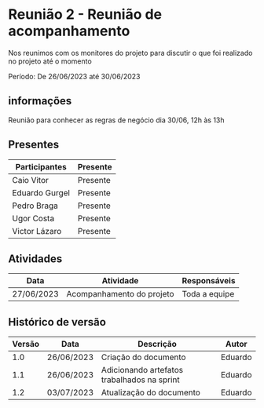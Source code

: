 # Reunião 2 - Reunião de acompanhamento

Nos reunimos com os monitores do projeto para discutir o que foi realizado no projeto até o momento

Período: De 26/06/2023 até 30/06/2023

## informações

Reunião para conhecer as regras de negócio dia 30/06, 12h às 13h

## Presentes 

| Participantes                                              | Presente      |
| ---------------------------------------------------------- | ------------- |
| Caio Vitor                                                 | Presente      |
| Eduardo Gurgel                                             | Presente      |
| Pedro Braga                                                | Presente      |
| Ugor Costa                                                 | Presente      |
| Victor Lázaro                                              | Presente      |

## Atividades


| Data       | Atividade                                   | Responsáveis |
| ---------- | ------------------------------------------- |--------------|
| 27/06/2023 | Acompanhamento do projeto          | Toda a equipe |


## Histórico de versão

| Versão | Data       | Descrição                                   | Autor   |
| ------ | ---------- | ------------------------------------------- | ------- |
| 1.0    | 26/06/2023 | Criação do documento                        | Eduardo |
| 1.1    | 26/06/2023 | Adicionando artefatos trabalhados na sprint | Eduardo |
| 1.2    | 03/07/2023 | Atualização do documento                    | Eduardo |
